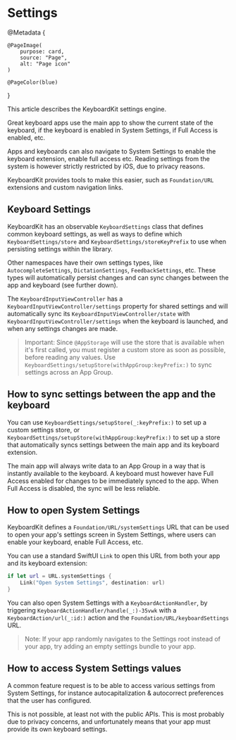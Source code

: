 # Settings

@Metadata {

    @PageImage(
        purpose: card,
        source: "Page",
        alt: "Page icon"
    )

    @PageColor(blue)
}

This article describes the KeyboardKit settings engine.

Great keyboard apps use the main app to show the current state of the keyboard, if the keyboard is enabled in System Settings, if Full Access is enabled, etc.

Apps and keyboards can also navigate to System Settings to enable the keyboard extension, enable full access etc. Reading settings from the system is however strictly restricted by iOS, due to privacy reasons.

KeyboardKit provides tools to make this easier, such as ``Foundation/URL`` extensions and custom navigation links.



## Keyboard Settings

KeyboardKit has an observable ``KeyboardSettings`` class that defines common keyboard settings, as well as ways to define which ``KeyboardSettings/store`` and ``KeyboardSettings/storeKeyPrefix`` to use when persisting settings within the library.

Other namespaces have their own settings types, like ``AutocompleteSettings``, ``DictationSettings``, ``FeedbackSettings``, etc. These types will automatically persist changes and can sync changes between the app and keyboard (see further down).

The ``KeyboardInputViewController`` has a ``KeyboardInputViewController/settings`` property for shared settings and will automatically sync its ``KeyboardInputViewController/state`` with ``KeyboardInputViewController/settings`` when the keyboard is launched, and when any settings changes are made.

> Important: Since `@AppStorage` will use the store that is available when it's first called, you must register a custom store as soon as possible, before reading any values. Use ``KeyboardSettings/setupStore(withAppGroup:keyPrefix:)`` to sync settings across an App Group. 



## How to sync settings between the app and the keyboard

You can use ``KeyboardSettings/setupStore(_:keyPrefix:)`` to set up a custom settings store, or ``KeyboardSettings/setupStore(withAppGroup:keyPrefix:)`` to set up a store that automatically syncs settings between the main app and its keyboard extension.

The main app will always write data to an App Group in a way that is instantly available to the keyboard. A keyboard must however have Full Access enabled for changes to be immediately synced to the app. When Full Access is disabled, the sync will be less reliable.



## How to open System Settings

KeyboardKit defines a ``Foundation/URL/systemSettings`` URL that can be used to open your app's settings screen in System Settings, where users can enable your keyboard, enable Full Access, etc. 

You can use a standard SwiftUI `Link` to open this URL from both your app and its keyboard extension:

```swift
if let url = URL.systemSettings {
    Link("Open System Settings", destination: url)
}
```

You can also open System Settings with a ``KeyboardActionHandler``, by triggering ``KeyboardActionHandler/handle(_:)-35vwk`` with a ``KeyboardAction/url(_:id:)`` action and the ``Foundation/URL/keyboardSettings`` URL.

> Note: If your app randomly navigates to the Settings root instead of your app, try adding an empty settings bundle to your app.



## How to access System Settings values

A common feature request is to be able to access various settings from System Settings, for instance autocapitalization & autocorrect preferences that the user has configured.

This is not possible, at least not with the public APIs. This is most probably due to privacy concerns, and unfortunately means that your app must provide its own keyboard settings.
